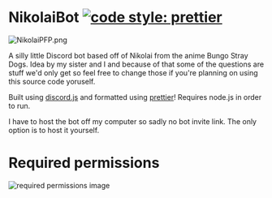 # NikolaiBot [![code style: prettier](https://img.shields.io/badge/code_style-prettier-ff69b4.svg?style=flat-square)](https://github.com/prettier/prettier)

![NikolaiPFP.png](https://danilionn.github.io/danis-bot-website/assets/images/NikolaiPFP128.png)

A silly little Discord bot based off of Nikolai from the anime Bungo Stray Dogs.
Idea by my sister and I and because of that some of the questions are stuff we'd only get so feel free to change those if you're planning on using this source code yoruself.

Built using [discord.js](https://github.com/discordjs) and formatted using [prettier](https://github.com/prettier)!
Requires node.js in order to run.

I have to host the bot off my computer so sadly no bot invite link. The only option is to host it yourself.

# Required permissions

![required permissions image](https://github.com/DaniLionn/NikolaiBot/assets/107291896/1b2a3fd9-2a18-44a7-9d74-8b7a39706c0e)
